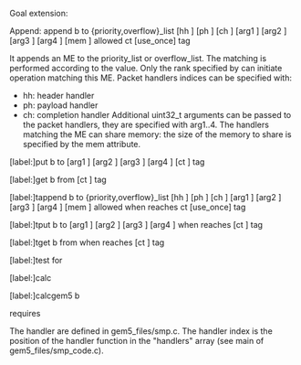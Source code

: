 
Goal extension:

Append:
append <size>b to {priority,overflow}_list [hh <handler id>] [ph <handler id>] [ch <handler id>] [arg1 <value>] [arg2 <value>] [arg3 <value>] [arg4 <value>] [mem <size of shared memory>] allowed <rank> ct <counter id> [use_once] tag <tag>

It appends an ME to the priority_list or overflow_list. The matching is performed according to the <tag> value. Only the rank specified by <rank> can initiate operation matching this ME. Packet handlers indices can be specified with:
   - hh: header handler
   - ph: payload handler
   - ch: completion handler
Additional uint32_t arguments can be passed to the packet handlers, they are specified with arg1..4.
The handlers matching the ME can share memory: the size of the memory to share is specified by the mem attribute.
  
  
  [label:]put <size>b to <rank> [arg1 <value>] [arg2 <value>] [arg3 <value>] [arg4 <value>] [ct <counter id>] tag <tag>

  [label:]get <size>b from <rank> [ct <counter id>] tag <tag>

  [label:]tappend <size>b to {priority,overflow}_list [hh <handler id>] [ph <handler id>] [ch <handler id>] [arg1 <value>] [arg2 <value>] [arg3 <value>] [arg4 <value>] [mem <size of shared memory>] allowed <rank> when <counter id> reaches <counter value> ct <counter id> [use_once] tag <tag>

  [label:]tput <size>b to <rank> [arg1 <value>] [arg2 <value>] [arg3 <value>] [arg4 <value>] when <counter id> reaches <counter value> [ct <counter id>] tag <tag>

  [label:]tget <size>b from <rank> when <counter id> reaches <counter value> [ct <counter id>] tag <tag>

  [label:]test <counter id> for <counter value>

  [label:]calc <delay>

  [label:]calcgem5 <function id> <length>b
 
  <label> requires <label>

The handler are defined in gem5_files/smp.c. The handler index is the position of the handler function in the
"handlers" array (see main of gem5_files/smp_code.c).

